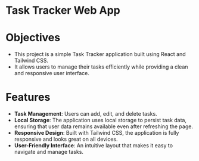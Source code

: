 # Task Tracker Web App
# Objectives
- This project is a simple Task Tracker application built using React and Tailwind CSS.
- It allows users to manage their tasks efficiently while providing a clean and responsive user interface.

# Features

- **Task Management**: Users can add, edit, and delete tasks.
- **Local Storage**: The application uses local storage to persist task data, ensuring that user data remains available even after refreshing the page.
- **Responsive Design**: Built with Tailwind CSS, the application is fully responsive and looks great on all devices.
- **User-Friendly Interface**: An intuitive layout that makes it easy to navigate and manage tasks.


